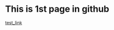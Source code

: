# This is 1st page in github

[test_link](https://www.viz.ai/?gclid=EAIaIQobChMIm5z-v8j1-AIVhMLCBB2f4AypEAAYAiAAEgIpk_D_BwE)
